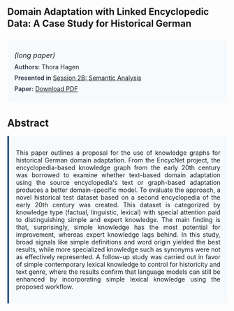
<style>    
    h2 {
        margin-top: 0;
        margin-bottom: 1.5rem;
        line-height: 1.3;
    }
    
    h3 {
        margin-top: 2rem;
        margin-bottom: 1rem;
        font-size: 1.4rem;
        font-weight:bold;
    }
    
    .metadata {
        background-color: #f7fafc;
        padding: 1rem;
        border-radius: 6px;
        margin-bottom: 2rem;
    }
    
    .metadata p {
        margin: 0.5rem 0;
    }
    
    .abstract {
        text-align: justify;
        padding: 1rem;
        background-color: #f7fafc;
        border-left: 4px solid #2c5282;
        border-radius: 0 6px 6px 0;
    }
    
    strong {
        color: #2d3748;
        font-weight: 600;
    }
</style>
<main role="main">
<h2>Domain Adaptation with Linked Encyclopedic Data: A Case Study for Historical German</h2>

<section class="metadata">
<p style='font-size:1rem'><i>(long paper)</i></p>
<p><strong>Authors:</strong> Thora Hagen</p>
<p><strong>Presented in</strong> <a href="/programme/#session2">Session 2B: Semantic Analysis</a></p>
<p><strong>Paper:</strong> <a href="https://ceur-ws.org/Vol-3558/paper92.pdf">Download PDF</a></p>
</section>

<section>
<h3>Abstract</h3>
<div class="abstract">
<p>This paper outlines a proposal for the use of knowledge graphs for historical German domain adaptation. From the  EncycNet  project, the encyclopedia-based knowledge graph from the early 20th century was borrowed to examine whether text-based domain adaptation using the source encyclopedia's text or graph-based adaptation produces a better domain-specific model. To evaluate the approach, a novel historical test dataset based on a second encyclopedia of the early 20th century was created. This dataset is categorized by knowledge type (factual, linguistic, lexical) with special attention paid to distinguishing simple and expert knowledge. The main finding is that, surprisingly, simple knowledge has the most potential for improvement, whereas expert knowledge lags behind. In this study, broad signals like simple definitions and word origin yielded the best results, while more specialized knowledge such as synonyms were not as effectively represented. A follow-up study was carried out in favor of simple contemporary lexical knowledge to control for historicity and text genre, where the results confirm that language models can still be enhanced by incorporating simple lexical knowledge using the proposed workflow.</p>
</div>
</section>
</main>